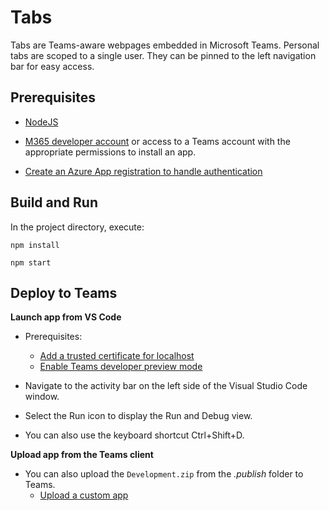 # Tabs

Tabs are Teams-aware webpages embedded in Microsoft Teams. Personal tabs are scoped to a single user. They can be pinned to the left navigation bar for easy access.

## Prerequisites
-  [NodeJS](https://nodejs.org/en/)

-  [M365 developer account](https://docs.microsoft.com/en-us/microsoftteams/platform/concepts/build-and-test/prepare-your-o365-tenant) or access to a Teams account with the appropriate permissions to install an app.

- [Create an Azure App registration to handle authentication](https://aka.ms/teams-toolkit-sso-appreg)

## Build and Run

In the project directory, execute:

`npm install`

`npm start`

## Deploy to Teams

**Launch app from VS Code**
- Prerequisites:
  - [Add a trusted certificate for localhost](https://aka.ms/teams-toolkit-trusted-cert)
  - [Enable Teams developer preview mode](https://aka.ms/teams-toolkit-enable-devpreview)

- Navigate to the activity bar on the left side of the Visual Studio Code window.
- Select the Run icon to display the Run and Debug view.
- You can also use the keyboard shortcut Ctrl+Shift+D. 

**Upload app from the Teams client**
- You can also upload the `Development.zip` from the *.publish* folder to Teams.
  - [Upload a custom app](https://aka.ms/teams-toolkit-uploadapp) 